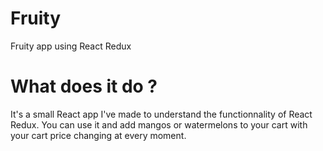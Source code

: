 # Fruity
Fruity app using React Redux

# What does it do ?
It's a small React app I've made to understand the functionnality of React Redux.
You can use it and add mangos or watermelons to your cart with your cart price changing at every moment.
